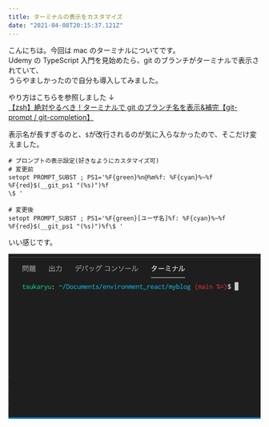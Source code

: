 ```yaml
---
title: ターミナルの表示をカスタマイズ
date: "2021-04-08T20:15:37.121Z"
---
```


こんにちは。今回は mac のターミナルについてです。  
Udemy の TypeScript 入門を見始めたら、git のブランチがターミナルで表示されていて、  
うらやましかったので自分も導入してみました。

やり方はこちらを参照しました ↓  
[【zsh】絶対やるべき！ターミナルで git のブランチ名を表示&補完【git-prompt / git-completion】](https://qiita.com/mikan3rd/items/d41a8ca26523f950ea9d)

表示名が長すぎるのと、`$`が改行されるのが気に入らなかったので、そこだけ変えました。

```bash:title=.zshrc
# プロンプトの表示設定(好きなようにカスタマイズ可)
# 変更前
setopt PROMPT_SUBST ; PS1='%F{green}%n@%m%f: %F{cyan}%~%f %F{red}$(__git_ps1 "(%s)")%f
\$ '

# 変更後
setopt PROMPT_SUBST ; PS1='%F{green}[ユーザ名]%f: %F{cyan}%~%f %F{red}$(__git_ps1 "(%s)")%f\$ '
```

いい感じです。

![terminal](./terminal.png)
